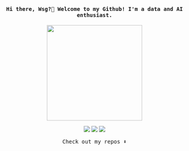 
<h4 align="center"><samp> Hi there, Wsg?🪽 Welcome to my Github! I'm a data and AI enthusiast.</samp></h4>

<p align="center">
  <img width="250" src="https://media.giphy.com/media/v1.Y2lkPTc5MGI3NjExY2c1dWZpNWgyaDAweGd3MHZxbTI2Y21rY2M3ZW9lcjNpazk3ZzR2YyZlcD12MV9zdGlja2Vyc19zZWFyY2gmY3Q9cw/SlKBbQNNZNfcPRWYW7/giphy.gif">
</p>


<p align="center">
<a href= "https://dev.to/aadidoesitbetter"><img src="https://img.icons8.com/windows/32/000000/dev.png"/></a>
<a href= "https://www.linkedin.com/in/aadidoesitbetter/"><img src="https://img.icons8.com/?size=32&id=44914&format=png&color=000000"/></a>
<a href= "https://leetcode.com/u/aadidoesitbetter/"><img src="https://img.icons8.com/?size=32&id=S22n5FcHWTiO&format=png&color=000000"/></a>
</p>

<p align="center"><samp>
Check out my repos ⬇️  
  </samp>
</p>
